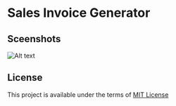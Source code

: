 # Sales Invoice Generator

## Sceenshots
![Alt text]("")

## License
This project is available under the terms of [MIT License](https://choosealicense.com/licenses/mit/)